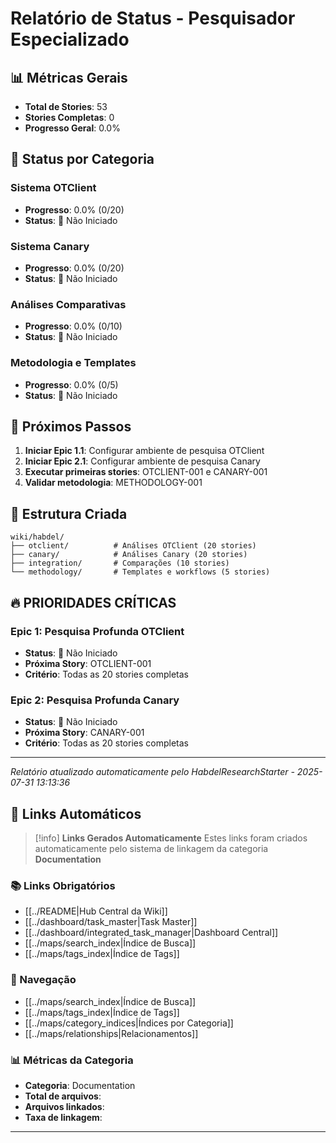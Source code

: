 # Relatório de Status - Pesquisador Especializado

## 📊 Métricas Gerais

- **Total de Stories**: 53
- **Stories Completas**: 0
- **Progresso Geral**: 0.0%

## 🎯 Status por Categoria

### Sistema OTClient
- **Progresso**: 0.0% (0/20)
- **Status**: 🔴 Não Iniciado

### Sistema Canary
- **Progresso**: 0.0% (0/20)
- **Status**: 🔴 Não Iniciado

### Análises Comparativas
- **Progresso**: 0.0% (0/10)
- **Status**: 🔴 Não Iniciado

### Metodologia e Templates
- **Progresso**: 0.0% (0/5)
- **Status**: 🔴 Não Iniciado

## 🚀 Próximos Passos

1. **Iniciar Epic 1.1**: Configurar ambiente de pesquisa OTClient
2. **Iniciar Epic 2.1**: Configurar ambiente de pesquisa Canary
3. **Executar primeiras stories**: OTCLIENT-001 e CANARY-001
4. **Validar metodologia**: METHODOLOGY-001

## 📁 Estrutura Criada

```
wiki/habdel/
├── otclient/          # Análises OTClient (20 stories)
├── canary/            # Análises Canary (20 stories)  
├── integration/       # Comparações (10 stories)
└── methodology/       # Templates e workflows (5 stories)
```

## 🔥 **PRIORIDADES CRÍTICAS**

### **Epic 1: Pesquisa Profunda OTClient**
- **Status**: 🔴 Não Iniciado
- **Próxima Story**: OTCLIENT-001
- **Critério**: Todas as 20 stories completas

### **Epic 2: Pesquisa Profunda Canary**
- **Status**: 🔴 Não Iniciado
- **Próxima Story**: CANARY-001
- **Critério**: Todas as 20 stories completas

---
*Relatório atualizado automaticamente pelo HabdelResearchStarter - 2025-07-31 13:13:36*

## 🔗 **Links Automáticos**

> [!info] **Links Gerados Automaticamente**
> Estes links foram criados automaticamente pelo sistema de linkagem da categoria **Documentation**

### **📚 Links Obrigatórios**
- [[../README|Hub Central da Wiki]]
- [[../dashboard/task_master|Task Master]]
- [[../dashboard/integrated_task_manager|Dashboard Central]]
- [[../maps/search_index|Índice de Busca]]
- [[../maps/tags_index|Índice de Tags]]

### **🧭 Navegação**
- [[../maps/search_index|Índice de Busca]]
- [[../maps/tags_index|Índice de Tags]]
- [[../maps/category_indices|Índices por Categoria]]
- [[../maps/relationships|Relacionamentos]]

### **📊 Métricas da Categoria**
- **Categoria**: Documentation
- **Total de arquivos**: <!-- Contador automático -->
- **Arquivos linkados**: <!-- Contador automático -->
- **Taxa de linkagem**: <!-- Percentual automático -->

---

